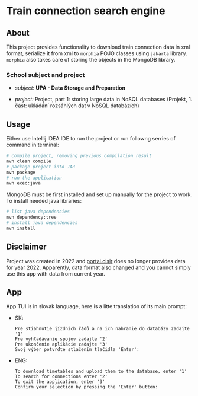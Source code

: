 # Train connection search engine

## About

This project provides functionality to download train connection data in xml format, serialize it from xml to `morphia` POJO classes using `jakarta` library. `morphia` also takes care of storing the objects in the MongoDB library.

### School subject and project
-   *subject*: **UPA - Data Storage and Preparation**

-   *project:* Project, part 1: storing large data in NoSQL databases (Projekt, 1. část: ukládání rozsáhlých dat v NoSQL databázích)

## Usage

Either use Intellij IDEA IDE to run the project or run followng serries of command in terminal:

```bash
# compile project, removing previous compilation result
mvn clean compile
# package project into JAR
mvn package
# run the application
mvn exec:java
```

MongoDB must be first installed and set up manually for the project to work. To install needed java libraries:
```bash
# list java dependencies
mvn dependency:tree
# install java dependencies
mvn install
```

## Disclaimer

Project was created in 2022 and [portal.cisjr](https://portal.cisjr.cz/pub/draha/celostatni/szdc/) does no longer provides data for year 2022. Apparently, data format also changed and you cannot simply use this app with data from current year.

## App

App TUI is in slovak language, here is a litte translation of its main prompt:

- SK:
    ```
    Pre stiahnutie jízdních řádů a na ich nahranie do databázy zadajte '1'
    Pre vyhľadávanie spojov zadajte '2'
    Pre ukončenie aplikácie zadajte '3'
    Svoj výber potvrďte stlačením tlačidla 'Enter': 
    ```
- ENG:
    ```
    To download timetables and upload them to the database, enter '1'
    To search for connections enter '2'
    To exit the application, enter '3'
    Confirm your selection by pressing the 'Enter' button:
    ```